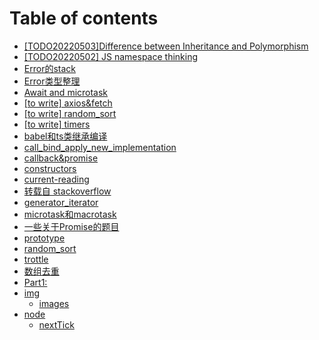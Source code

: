 # Table of contents

* [\[TODO20220503\]Difference between Inheritance and Polymorphism](README.md)
* [\[TODO20220502\] JS namespace thinking](todo20220502-js-namespace-thinking.md)
* [Error的stack](Error的stack.md)
* [Error类型整理](Error类型整理.md)
* [Await and microtask](<\[to write] await.md>)
* [\[to write\] axios\&fetch](<\[to write] axios\&fetch.md>)
* [\[to write\] random\_sort](<\[to write] random\_sort.md>)
* [\[to write\] timers](<\[to write] timers.md>)
* [babel和ts类继承编译](babel和ts类继承编译.md)
* [call\_bind\_apply\_new\_implementation](call\_bind\_apply\_new\_implementation.md)
* [callback\&promise](callback\&promise.md)
* [constructors](constructors.md)
* [current-reading](current-reading.md)
* [转载自 stackoverflow](funtion的callable和constructorable.md)
* [generator\_iterator](generator\_iterator.md)
* [microtask和macrotask](microtask和macrotask.md)
* [一些关于Promise的题目](promise.testcode.md)
* [prototype](prototype.md)
* [random\_sort](random\_sort.md)
* [trottle](trottle.md)
* [数组去重](数组去重.md)
* [Part1:](类型检测.md)
* [img](img/README.md)
  * [images](img/images.md)
* [node](node/README.md)
  * [nextTick](node/nextTick.md)
